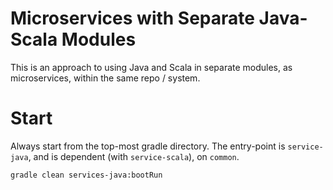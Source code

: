 # Microservices with Separate Java-Scala Modules 

This is an approach to using Java and Scala in separate modules, as microservices, within the same repo / system.


# Start

Always start from the top-most gradle directory.  The entry-point is `service-java`, and is dependent (with `service-scala`), on `common`.

```aidl
gradle clean services-java:bootRun
```

